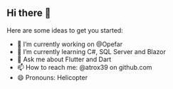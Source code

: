 ## Hi there 👋

Here are some ideas to get you started:

- 🔭 I’m currently working on @Opefar
- 🌱 I’m currently learning C#, SQL Server and Blazor
- 💬 Ask me about Flutter and Dart
- 📫 How to reach me: @atrox39 on github.com
- 😄 Pronouns: Helicopter
